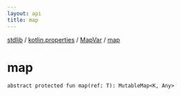 ```yaml
---
layout: api
title: map
---
```

[stdlib](../../index.md) / [kotlin.properties](../index.md) / [MapVar](index.md) / [map](map.md)

# map

```
abstract protected fun map(ref: T): MutableMap<K, Any>
```
